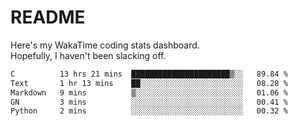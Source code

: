 # README

Here's my WakaTime coding stats dashboard.  
Hopefully, I haven't been slacking off.

<!--START_SECTION:waka-->

```txt
C          13 hrs 21 mins  ██████████████████████▒░░   89.84 %
Text       1 hr 13 mins    ██░░░░░░░░░░░░░░░░░░░░░░░   08.28 %
Markdown   9 mins          ▒░░░░░░░░░░░░░░░░░░░░░░░░   01.06 %
GN         3 mins          ░░░░░░░░░░░░░░░░░░░░░░░░░   00.41 %
Python     2 mins          ░░░░░░░░░░░░░░░░░░░░░░░░░   00.32 %
```

<!--END_SECTION:waka-->